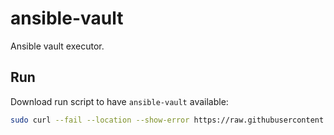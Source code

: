# ansible-vault

Ansible vault executor.

## Run

Download run script to have `ansible-vault` available:

```bash
sudo curl --fail --location --show-error https://raw.githubusercontent.com/suckowbiz/dockerside/master/ansible/vault/ansible-vault -o /usr/local/bin/ansible-vault && sudo chmod +x /usr/local/bin/ansible-vault
```
